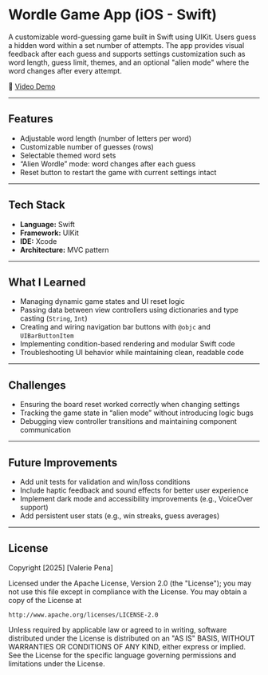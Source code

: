 # Wordle Game App (iOS - Swift)

A customizable word-guessing game built in Swift using UIKit. Users guess a hidden word within a set number of attempts. The app provides visual feedback after each guess and supports settings customization such as word length, guess limit, themes, and an optional "alien mode" where the word changes after every attempt.

🎥 [Video Demo](https://www.loom.com/share/ad76d8f535d14dd69c751d5579a1c1e6)

---

## Features

- Adjustable word length (number of letters per word)
- Customizable number of guesses (rows)
- Selectable themed word sets
- “Alien Wordle” mode: word changes after each guess
- Reset button to restart the game with current settings intact

---

## Tech Stack

- **Language:** Swift
- **Framework:** UIKit
- **IDE:** Xcode
- **Architecture:** MVC pattern

---

## What I Learned
- Managing dynamic game states and UI reset logic
- Passing data between view controllers using dictionaries and type casting (`String`, `Int`)
- Creating and wiring navigation bar buttons with `@objc` and `UIBarButtonItem`
- Implementing condition-based rendering and modular Swift code
- Troubleshooting UI behavior while maintaining clean, readable code

---

## Challenges
- Ensuring the board reset worked correctly when changing settings
- Tracking the game state in “alien mode” without introducing logic bugs
- Debugging view controller transitions and maintaining component communication

---

## Future Improvements
- Add unit tests for validation and win/loss conditions
- Include haptic feedback and sound effects for better user experience
- Implement dark mode and accessibility improvements (e.g., VoiceOver support)
- Add persistent user stats (e.g., win streaks, guess averages)

---

## License
Copyright [2025] [Valerie Pena]

Licensed under the Apache License, Version 2.0 (the "License");
you may not use this file except in compliance with the License.
You may obtain a copy of the License at

    http://www.apache.org/licenses/LICENSE-2.0

Unless required by applicable law or agreed to in writing, software
distributed under the License is distributed on an "AS IS" BASIS,
WITHOUT WARRANTIES OR CONDITIONS OF ANY KIND, either express or implied.
See the License for the specific language governing permissions and
limitations under the License.
